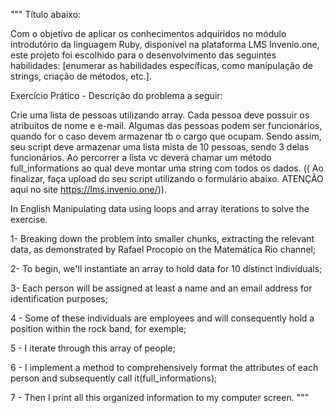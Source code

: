 """ Título abaixo:

Com o objetivo de aplicar os conhecimentos adquiridos no módulo introdutório da linguagem Ruby, disponível na plataforma LMS Invenio.one, este projeto foi escolhido para o desenvolvimento das seguintes habilidades: [enumerar as habilidades específicas, como manipulação de strings, criação de métodos, etc.].

Exercício Prático - Descrição do problema a seguir:

Crie uma lista de pessoas utilizando array. Cada pessoa deve possuir os atribuitos de nome e e-mail. Algumas das pessoas podem ser funcionários, quando for o caso devem armazenar tb o cargo que ocupam.
Sendo assim, seu script deve armazenar uma lista mista de 10 pessoas, sendo 3 delas funcionários. Ao percorrer a lista vc deverá chamar um método full_informations ao qual deve montar uma string com todos os dados.
(( Ao finalizar, faça upload do seu script utilizando o formulário abaixo. ATENÇÃO aqui no site https://lms.invenio.one/)).


In English
Manipulating data using loops and array iterations to solve the exercise.

1- Breaking down the problem into smaller chunks, extracting the relevant data, 
   as demonstrated by Rafael Procopio on the Matemática Rio channel;

2- To begin, we'll instantiate an array to hold data for 10 distinct individuals;

3- Each person will be assigned at least a name and an email address for identification purposes;

4 - Some of these individuals are employees and will consequently hold a position within the rock band, for exemple;

5 - I iterate through this array of people;

6 - I implement a method to comprehensively format the attributes of each person and subsequently call it(full_informations);

7 - Then I print all this organized information to my computer screen.
"""
